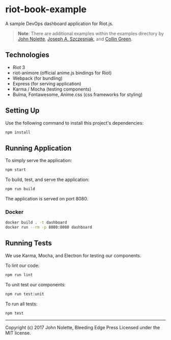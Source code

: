 # riot-book-example

A sample DevOps dashboard application for Riot.js.

> **Note**: There are additional examples within the examples directory by [John Nolette](https://github.com/neetjn), [Joseph A. Szczesniak](https://github.com/nukapunk), and [Collin Green](https://github.com/collingreen).

## Technologies

* Riot 3
* riot-animore (official anime.js bindings for Riot)
* Webpack (for bundling)
* Express (for serving application)
* Karma / Mocha (testing components)
* Bulma, Fontawesome, Anime.css (css frameworks for styling)

## Setting Up

Use the following command to install this project's dependencies:

```bash
npm install
```

## Running Application

To simply serve the application:

```bash
npm start
```

To build, test, and serve the application:

```bash
npm run build
```

The application is served on port 8080.

### Docker

```bash
docker build . -t dashboard
docker run --rm -p 8080:8080 dashboard
```

## Running Tests

We use Karma, Mocha, and Electron for testing our components.

To lint our code:

```bash
npm run lint
```

To unit test our components:

```bash
npm run test:unit
```

To run all tests:

```bash
npm test
```

---

Copyright (c) 2017 John Nolette, Bleeding Edge Press Licensed under the MIT license.
